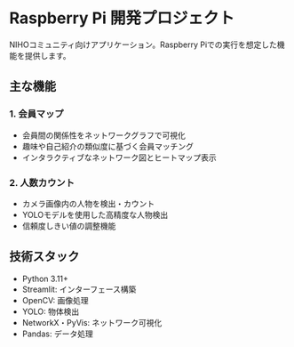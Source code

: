 # Raspberry Pi 開発プロジェクト

NIHOコミュニティ向けアプリケーション。Raspberry Piでの実行を想定した機能を提供します。

## 主な機能

### 1. 会員マップ

- 会員間の関係性をネットワークグラフで可視化
- 趣味や自己紹介の類似度に基づく会員マッチング
- インタラクティブなネットワーク図とヒートマップ表示

### 2. 人数カウント

- カメラ画像内の人物を検出・カウント
- YOLOモデルを使用した高精度な人物検出
- 信頼度しきい値の調整機能

## 技術スタック

- Python 3.11+
- Streamlit: インターフェース構築
- OpenCV: 画像処理
- YOLO: 物体検出
- NetworkX・PyVis: ネットワーク可視化
- Pandas: データ処理
